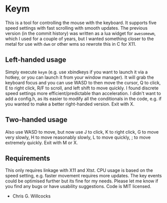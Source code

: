 # Keym
This is a tool for controlling the mouse with the keyboard. It supports five speed settings with fast scrolling with smooth updates. The previous version (in the commit history) was written as a lua widget for ``awesomewm``, which I used for a couple of years, but I wanted something closer to the metal for use with ``dwm`` or other wms so rewrote this in C for X11.

## Left-handed usage
Simply execute ``keym`` (e.g. use xbindkeys if you want to launch it via a hotkey, or you can launch it from your window manager). It will grab the keyboard focus and you can use WASD to then move the cursor, Q to click, E to right click, R/F to scroll, and left shift to move quickly. I found discrete speed settings more efficient/predictable than acceleration. I didn't want to add a config.h, as its easier to modify all the conditionals in the code, e.g. if you wanted to make a better right-handed version. Exit with X.

## Two-handed usage
Also use WASD to move, but now use J to click, K to right click, G to move very slowly, H to move reasonably slowly, L to move quickly, ; to move extremely quickly. Exit with M or X.

## Requirements
This only requires linkage with X11 and Xtst. CPU usage is based on the speed setting, e.g. faster movement requires more updates. The key events could be optimised further but its fine for my needs. Please let me know if you find any bugs or have usability suggestions. Code is MIT licensed.
- Chris G. Willcocks
